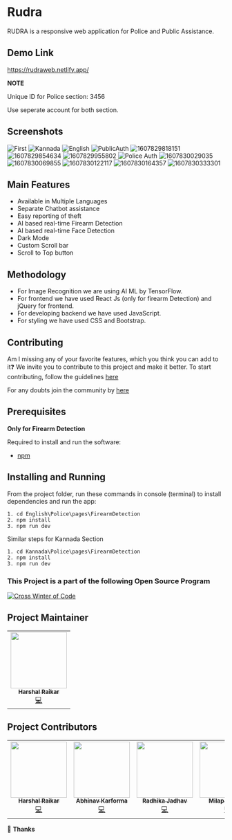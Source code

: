 # Rudra
RUDRA is a responsive web application for Police and Public Assistance.

## Demo Link
https://rudraweb.netlify.app/

**NOTE**

Unique ID for Police section: 3456

Use seperate account for both section.

<!-- ## YouTube Video Link
https://youtu.be/w0ASgzbu4-E
(Demo) https://youtu.be/4L7YrW01C4c -->

## Screenshots
![First](https://user-images.githubusercontent.com/64153988/102002619-3a3b1680-3d24-11eb-8987-2d14c9d65d78.png)
![Kannada](https://user-images.githubusercontent.com/64153988/102002723-6905bc80-3d25-11eb-875c-909b87394fec.png)
![English](https://user-images.githubusercontent.com/64153988/102002731-876bb800-3d25-11eb-8594-65883d5829b5.png)
![PublicAuth](https://user-images.githubusercontent.com/64153988/102002843-93a44500-3d26-11eb-98ee-1acb56903337.png)
![1607829818151](https://user-images.githubusercontent.com/64153988/102002769-d580bb80-3d25-11eb-8d54-0d62909dc024.png)
![1607829854634](https://user-images.githubusercontent.com/64153988/102002773-de718d00-3d25-11eb-8912-4ee70ca49b93.png)
![1607829955802](https://user-images.githubusercontent.com/64153988/102002778-e6c9c800-3d25-11eb-972b-10ffe9818f30.png)
![Police Auth](https://user-images.githubusercontent.com/64153988/102002797-0660f080-3d26-11eb-9066-21064e65e2b2.png)
![1607830029035](https://user-images.githubusercontent.com/64153988/102002806-1678d000-3d26-11eb-975f-bd41d837c33b.png)
![1607830069855](https://user-images.githubusercontent.com/64153988/102002810-1d9fde00-3d26-11eb-8deb-a1ca883fc30e.png)
![1607830122117](https://user-images.githubusercontent.com/64153988/102002821-4a53f580-3d26-11eb-9a0f-a114e5001ce4.png)
![1607830164357](https://user-images.githubusercontent.com/64153988/102002824-52139a00-3d26-11eb-9d91-5257d2334176.png)
![1607830333301](https://user-images.githubusercontent.com/64153988/102002828-55a72100-3d26-11eb-86a3-5dc398d8dc7d.png)


## Main Features
- Available in Multiple Languages
- Separate Chatbot assistance
- Easy reporting of theft
- AI based real-time Firearm Detection
- AI based real-time Face Detection
- Dark Mode
- Custom Scroll bar
- Scroll to Top button

## Methodology
- For Image Recognition we are using AI ML by TensorFlow.
- For frontend we have used React Js (only for firearm Detection) and jQuery for frontend.
- For developing backend we have used JavaScript.
- For styling we have used CSS and Bootstrap.

## Contributing
Am I missing any of your favorite features, which you think you can add to it❓ We invite you to contribute to this project and make it better. To start contributing, follow the  guidelines [here](./CONTRIBUTING.md)

For any doubts join the community by [here](https://discord.gg/Q4fb3yAW6P)

## Prerequisites
**Only for Firearm Detection**

Required to install and run the software:

 * [npm](https://www.npmjs.com/get-npm)


## Installing and Running

From the project folder, run these commands in console (terminal) to install dependencies and run the app:
```
1. cd English\Police\pages\FirearmDetection
2. npm install
3. npm run dev
```
Similar steps for Kannada Section
```
1. cd Kannada\Police\pages\FirearmDetection
2. npm install
3. npm run dev
```

### This Project is a part of the following Open Source Program

[<img src ="https://github.com/Ayush7614/Rudra/blob/main/cwoc.png" alt ="Cross Winter of Code"></img>](https://crosswoc.ieeedtu.in/)


## Project Maintainer 

<table>
  <tbody><tr>
    <td align="center"><a href="https://github.com/Harshal0902"><img alt="" src="https://avatars.githubusercontent.com/u/64153988?s=400&u=fe27fb802b9d4954152a6ed65a09fede8b49fd4c&v=4" width="130px;"><br><sub><b>
 Harshal Raikar </b></sub></a><br><a href="" title="Code">💻 </a></td></a></td>
  </tr>
</tbody></table>

## Project Contributors

<table>
  <tbody><tr>
    <td align="center"><a href="https://github.com/Harshal0902"><img alt="" src="https://avatars.githubusercontent.com/u/64153988?s=400&u=fe27fb802b9d4954152a6ed65a09fede8b49fd4c&v=4" width="130px;"><br><sub><b>
 Harshal Raikar </b></sub></a><br><a href="" title="Code">💻 </a></td></a></td>
 
 <td align="center"><a href="https://github.com/Abhinav0909"><img alt="" src="https://avatars.githubusercontent.com/u/63122133?s=400&u=acae9e4d42078288a36310800dfbce3906bc3798&v=4" width="130px;"><br><sub><b>
 Abhinav Karforma </b></sub></a><br><a href="" title="Code">💻 </a></td></a></td>
 
 <td align="center"><a href="https://github.com/96RadhikaJadhav"><img alt="" src="https://avatars.githubusercontent.com/u/63122133?s=400&u=acae9e4d42078288a36310800dfbce3906bc3798&v=4" width="130px;"><br><sub><b>
 Radhika Jadhav </b></sub></a><br><a href="" title="Code">💻 </a></td></a></td>
 
 <td align="center"><a href="https://github.com/greenblade29"><img alt="" src="https://avatars.githubusercontent.com/u/63122133?s=400&u=acae9e4d42078288a36310800dfbce3906bc3798&v=4" width="130px;"><br><sub><b>
 Milap Anwani </b></sub></a><br><a href="" title="Code">💻 </a></td></a></td>
 
 <td align="center"><a href="https://github.com/Ayush7614"><img alt="" src="https://avatars.githubusercontent.com/u/63122133?s=400&u=acae9e4d42078288a36310800dfbce3906bc3798&v=4" width="130px;"><br><sub><b>
Ayush kumar</b></sub></a><br><a href="" title="Code">💻 </a></td></a></td>
 
 <td align="center"><a href="https://github.com/arbazalam01"><img alt="" src="https://avatars.githubusercontent.com/u/63122133?s=400&u=acae9e4d42078288a36310800dfbce3906bc3798&v=4" width="130px;"><br><sub><b>
Arbaz Alam</b></sub></a><br><a href="" title="Code">💻 </a></td></a></td>

<td align="center"><a href="https://github.com/kmryashasvi"><img alt="" src="https://avatars.githubusercontent.com/u/63122133?s=400&u=acae9e4d42078288a36310800dfbce3906bc3798&v=4" width="130px;"><br><sub><b>
Yashasvi</b></sub></a><br><a href="" title="Code">💻 </a></td></a></td>


<td align="center"><a href="https://github.com/kmryashasvi"><img alt="" src="https://avatars.githubusercontent.com/u/63122133?s=400&u=acae9e4d42078288a36310800dfbce3906bc3798&v=4" width="130px;"><br><sub><b>
Yashasvi</b></sub></a><br><a href="" title="Code">💻 </a></td></a></td>


<td align="center"><a href="https://github.com/kmryashasvi"><img alt="" src="https://avatars.githubusercontent.com/u/63122133?s=400&u=acae9e4d42078288a36310800dfbce3906bc3798&v=4" width="130px;"><br><sub><b>
Yashasvi</b></sub></a><br><a href="" title="Code">💻 </a></td></a></td>
  </tr>
</tbody></table>


💜 **Thanks**

